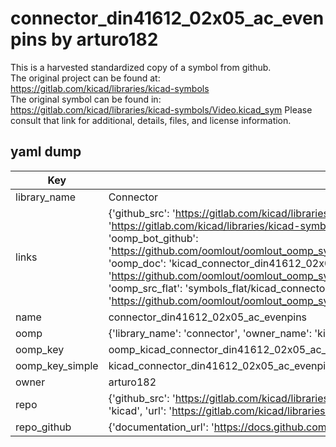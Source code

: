 # connector_din41612_02x05_ac_evenpins by arturo182  
This is a harvested standardized copy of a symbol from github.  
The original project can be found at:  
https://gitlab.com/kicad/libraries/kicad-symbols  
The original symbol can be found in:
https://gitlab.com/kicad/libraries/kicad-symbols/Video.kicad_sym
Please consult that link for additional, details, files, and license information.  
## yaml dump  
| Key | Value |  
| --- | --- |  
| library_name | Connector |  
| links | {'github_src': 'https://gitlab.com/kicad/libraries/kicad-symbols/Video.kicad_sym', 'github_src_repo': 'https://gitlab.com/kicad/libraries/kicad-symbols', 'oomp_bot': 'kicad_connector_din41612_02x05_ac_evenpins/working', 'oomp_bot_github': 'https://github.com/oomlout/oomlout_oomp_symbol_bot/tree/main/kicad_connector_din41612_02x05_ac_evenpins/working', 'oomp_doc': 'kicad_connector_din41612_02x05_ac_evenpins/working', 'oomp_doc_github': 'https://github.com/oomlout/oomlout_oomp_symbol_doc/tree/main/kicad_connector_din41612_02x05_ac_evenpins/working', 'oomp_src_flat': 'symbols_flat/kicad_connector_din41612_02x05_ac_evenpins/working', 'oomp_src_flat_github': 'https://github.com/oomlout/oomlout_oomp_symbol_src/tree/main/kicad_connector_din41612_02x05_ac_evenpins/working'} |  
| name | connector_din41612_02x05_ac_evenpins |  
| oomp | {'library_name': 'connector', 'owner_name': 'kicad', 'symbol_name': 'connector_din41612_02x05_ac_evenpins'} |  
| oomp_key | oomp_kicad_connector_din41612_02x05_ac_evenpins |  
| oomp_key_simple | kicad_connector_din41612_02x05_ac_evenpins |  
| owner | arturo182 |  
| repo | {'github_src': 'https://gitlab.com/kicad/libraries/kicad-symbols/Video.kicad_sym', 'name': 'libraries/kicad-symbols', 'owner': 'kicad', 'url': 'https://gitlab.com/kicad/libraries/kicad-symbols'} |  
| repo_github | {'documentation_url': 'https://docs.github.com/rest/repos/repos#get-a-repository', 'message': 'Not Found'} |  

